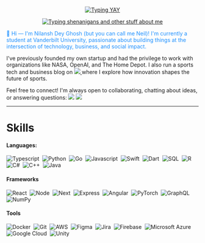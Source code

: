 <br>

<p align="center">
    <a href="https://github.com/ndg24"><img src="https://readme-typing-svg.demolab.com/?font=Fira+Code&pause=1000&color=1E90FF&center=true&size=50&vCenter=true&repeat=false&width=510&lines=Nilansh+Dey+Ghosh" alt="Typing YAY" /></a>
</p>
<p align="center">
    <a href="https://github.com/ndg24"><img src="https://readme-typing-svg.demolab.com?font=Fira+Code&pause=1000&color=1E90FF&center=true&vCenter=true&width=435&lines=full-stack+developer;neil;entrepreneur;civic-tech-advocate;master+of+bytes+and+beats;community+catalyst;tech+whiz,not+siri;him" alt="Typing shenanigans and other stuff about me" /></a>
</p>

<p style="color: #1E90FF">
    👋 Hi — I'm Nilansh Dey Ghosh (but you can call me Neil)! I'm currently a student at Vanderbilt University, passionate about building things at the intersection of technology, business, and social impact.

I've previously founded my own startup and had the privilege to work with organizations like NASA, OpenAI, and The Home Depot. I also run a sports tech and business blog on <a href="https://medium.com/@Nilansh"><img src="https://img.shields.io/badge/Medium-12100E?logoColor=white&logoWidth=15"/> </a> where I explore how innovation shapes the future of sports.

Feel free to connect! I'm always open to collaborating, chatting about ideas, or answering questions:
    <a href="mailto:nilansh.d.ghosh@gmail.com"><img src="https://img.shields.io/badge/Gmail-D14836?logo=gmail&logoColor=white&logo=small" /></a>
    <a href="https://www.linkedin.com/in/nilansh-ghosh/"><img src="https://img.shields.io/badge/LinkedIn-0077B5?logo=linkedin&logoColor=white"/></a>
</p>

<hr>


# Skills

#### Languages:

![Typescript](https://img.shields.io/badge/TypeScript-3178C6?style=for-the-badge&logo=typescript&logoColor=white)&nbsp;
![Python](https://img.shields.io/badge/Python-3776AB?style=for-the-badge&logo=python&logoColor=white)&nbsp;
![Go](https://img.shields.io/badge/Go-00ADD8?logo=Go&logoColor=white&style=for-the-badge)&nbsp;
![Javascript](https://img.shields.io/badge/JavaScript-F7DF1E?style=for-the-badge&logo=javascript&logoColor=black)&nbsp;
![Swift](https://img.shields.io/badge/Swift-F05138?style=for-the-badge&logo=swift&logoColor=white)&nbsp;
![Dart](https://img.shields.io/badge/Dart-0175C2?style=for-the-badge&logo=dart&logoColor=white)&nbsp;
![SQL](https://img.shields.io/badge/-SQL-000?&style=for-the-badge&logo=MySQL&logoColor=white)&nbsp;
![R](https://img.shields.io/badge/R-%23276DC3.svg?&style=for-the-badge&logo=r&logoColor=white)&nbsp;
![C#](https://img.shields.io/badge/C%23-239120?style=for-the-badge&logo=c-sharp&logoColor=white)&nbsp;
![C++](https://img.shields.io/badge/C%2B%2B-00599C?style=for-the-badge&logo=c%2B%2B&logoColor=white)&nbsp;
![Java](https://img.shields.io/badge/Java-ED8B00?style=for-the-badge&logo=openjdk&logoColor=white)&nbsp;


#### Frameworks


![React](https://img.shields.io/badge/React-20232A?style=for-the-badge&logo=react&logoColor=61DAFB)&nbsp;
![Node](https://img.shields.io/badge/Node.js-6DA55F?logo=node.js&logoColor=white&style=for-the-badge)&nbsp;
![Next](https://img.shields.io/badge/Next.js-black?logo=next.js&logoColor=white&style=for-the-badge)&nbsp;
![Express](https://img.shields.io/badge/Express.js-%23404d59.svg?logo=express&logoColor=%2361DAFB&style=for-the-badge)&nbsp;
![Angular](https://img.shields.io/badge/Angular-%23DD0031.svg?logo=angular&logoColor=white&style=for-the-badge)&nbsp;
![PyTorch](https://img.shields.io/badge/PyTorch-ee4c2c?logo=pytorch&logoColor=white&style=for-the-badge)&nbsp;
![GraphQL](https://img.shields.io/badge/GraphQl-E10098?style=for-the-badge&logo=graphql&logoColor=white)&nbsp;
![NumPy](https://img.shields.io/badge/NumPy-4DABCF?logo=numpy&logoColor=fff&style=for-the-badge)&nbsp;

#### Tools
![Docker](https://img.shields.io/badge/Docker-2496ED?logo=docker&logoColor=fff&style=for-the-badge)&nbsp;
![Git](https://img.shields.io/badge/Git-F05032?logo=git&logoColor=fff&style=for-the-badge)&nbsp;
![AWS](https://img.shields.io/badge/Amazon_AWS-232F3E?logo=amazon-aws&logoColor=white&style=for-the-badge)&nbsp;
![Figma](https://img.shields.io/badge/Figma-F24E1E?logo=figma&logoColor=white&style=for-the-badge)&nbsp;
![Jira](https://img.shields.io/badge/Jira-0052CC?logo=jira&logoColor=fff&style=for-the-badge)&nbsp;
![Firebase](https://img.shields.io/badge/Firebase-039BE5?logo=Firebase&logoColor=white&style=for-the-badge)&nbsp;
![Microsoft Azure](https://img.shields.io/badge/Microsoft_Azure-0089D6?style=for-the-badge&logo=microsoft-azure&logoColor=white)&nbsp;
![Google Cloud](https://img.shields.io/badge/Google_Cloud-4285F4?style=for-the-badge&logo=google-cloud&logoColor=white)&nbsp;
![Unity](https://img.shields.io/badge/Unity-100000?style=for-the-badge&logo=unity&logoColor=white)&nbsp;

<p style="color: #1E90FF;" align
